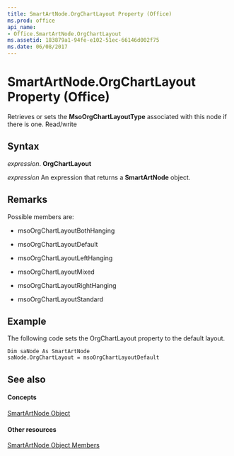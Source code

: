 ```yaml
---
title: SmartArtNode.OrgChartLayout Property (Office)
ms.prod: office
api_name:
- Office.SmartArtNode.OrgChartLayout
ms.assetid: 183879a1-94fe-e102-51ec-66146d002f75
ms.date: 06/08/2017
---
```



# SmartArtNode.OrgChartLayout Property (Office)

Retrieves or sets the **MsoOrgChartLayoutType** associated with this node if there is one. Read/write


## Syntax

 _expression_. **OrgChartLayout**

 _expression_ An expression that returns a **SmartArtNode** object.


## Remarks

Possible members are:


- msoOrgChartLayoutBothHanging
    
- msoOrgChartLayoutDefault
    
- msoOrgChartLayoutLeftHanging
    
- msoOrgChartLayoutMixed
    
- msoOrgChartLayoutRightHanging
    
- msoOrgChartLayoutStandard
    

## Example

The following code sets the OrgChartLayout property to the default layout.


```
Dim saNode As SmartArtNode 
saNode.OrgChartLayout = msoOrgChartLayoutDefault
```


## See also


#### Concepts


[SmartArtNode Object](smartartnode-object-office.md)
#### Other resources


[SmartArtNode Object Members](smartartnode-members-office.md)

